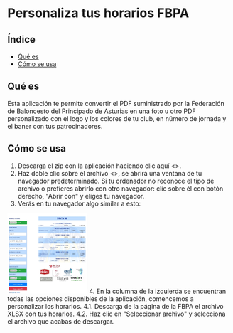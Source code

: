 # Personaliza tus horarios FBPA
## Índice

* [Qué es](#que-es)
* [Cómo se usa](#como-se-usa)

## Qué es
Esta aplicación te permite convertir el PDF suministrado por la Federación de Baloncesto del Principado de Asturias en una foto u otro PDF personalizado con el logo y los colores de tu club, en número de jornada y el baner con tus patrocinadores.

## Cómo se usa
1. Descarga el zip con la aplicación haciendo clic aquí <>.
2. Haz doble clic sobre el archivo <>, se abrirá una ventana de tu navegador predeterminado. 
Si tu ordenador no reconoce el tipo de archivo o prefieres abrirlo con otro navegador: clic sobre él con botón derecho, "Abrir con" y eliges tu navegador.
3. Verás en tu navegador algo similar a esto:
<img src="tutorial-resources/Captura1.jpg" alt="cap1" width="180" height="180">
4. En la columna de la izquierda se encuentran todas las opciones disponibles de la aplicación, comencemos a personalizar los horarios.
4.1. Descarga de la página de la FBPA el archivo XLSX con tus horarios.
4.2. Haz clic en "Seleccionar archivo" y selecciona el archivo que acabas de descargar.
